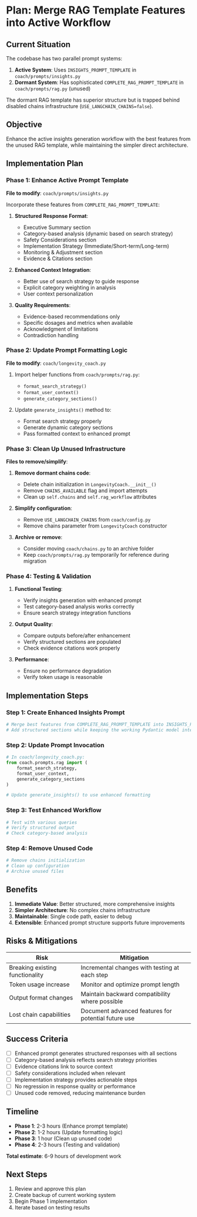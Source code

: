 # Plan: Merge RAG Template Features into Active Workflow

## Current Situation

The codebase has two parallel prompt systems:
1. **Active System**: Uses `INSIGHTS_PROMPT_TEMPLATE` in `coach/prompts/insights.py`
2. **Dormant System**: Has sophisticated `COMPLETE_RAG_PROMPT_TEMPLATE` in `coach/prompts/rag.py` (unused)

The dormant RAG template has superior structure but is trapped behind disabled chains infrastructure (`USE_LANGCHAIN_CHAINS=false`).

## Objective

Enhance the active insights generation workflow with the best features from the unused RAG template, while maintaining the simpler direct architecture.

## Implementation Plan

### Phase 1: Enhance Active Prompt Template

**File to modify**: `coach/prompts/insights.py`

Incorporate these features from `COMPLETE_RAG_PROMPT_TEMPLATE`:

1. **Structured Response Format**:
   - Executive Summary section
   - Category-based analysis (dynamic based on search strategy)
   - Safety Considerations section
   - Implementation Strategy (Immediate/Short-term/Long-term)
   - Monitoring & Adjustment section
   - Evidence & Citations section

2. **Enhanced Context Integration**:
   - Better use of search strategy to guide response
   - Explicit category weighting in analysis
   - User context personalization

3. **Quality Requirements**:
   - Evidence-based recommendations only
   - Specific dosages and metrics when available
   - Acknowledgment of limitations
   - Contradiction handling

### Phase 2: Update Prompt Formatting Logic

**File to modify**: `coach/longevity_coach.py`

1. Import helper functions from `coach/prompts/rag.py`:
   - `format_search_strategy()`
   - `format_user_context()` 
   - `generate_category_sections()`

2. Update `generate_insights()` method to:
   - Format search strategy properly
   - Generate dynamic category sections
   - Pass formatted context to enhanced prompt

### Phase 3: Clean Up Unused Infrastructure

**Files to remove/simplify**:

1. **Remove dormant chains code**:
   - Delete chain initialization in `LongevityCoach.__init__()`
   - Remove `CHAINS_AVAILABLE` flag and import attempts
   - Clean up `self.chains` and `self.rag_workflow` attributes

2. **Simplify configuration**:
   - Remove `USE_LANGCHAIN_CHAINS` from `coach/config.py`
   - Remove chains parameter from `LongevityCoach` constructor

3. **Archive or remove**:
   - Consider moving `coach/chains.py` to an archive folder
   - Keep `coach/prompts/rag.py` temporarily for reference during migration

### Phase 4: Testing & Validation

1. **Functional Testing**:
   - Verify insights generation with enhanced prompt
   - Test category-based analysis works correctly
   - Ensure search strategy integration functions

2. **Output Quality**:
   - Compare outputs before/after enhancement
   - Verify structured sections are populated
   - Check evidence citations work properly

3. **Performance**:
   - Ensure no performance degradation
   - Verify token usage is reasonable

## Implementation Steps

### Step 1: Create Enhanced Insights Prompt
```python
# Merge best features from COMPLETE_RAG_PROMPT_TEMPLATE into INSIGHTS_PROMPT_TEMPLATE
# Add structured sections while keeping the working Pydantic model integration
```

### Step 2: Update Prompt Invocation
```python
# In coach/longevity_coach.py:
from coach.prompts.rag import (
    format_search_strategy,
    format_user_context, 
    generate_category_sections
)

# Update generate_insights() to use enhanced formatting
```

### Step 3: Test Enhanced Workflow
```bash
# Test with various queries
# Verify structured output
# Check category-based analysis
```

### Step 4: Remove Unused Code
```bash
# Remove chains initialization
# Clean up configuration
# Archive unused files
```

## Benefits

1. **Immediate Value**: Better structured, more comprehensive insights
2. **Simpler Architecture**: No complex chains infrastructure
3. **Maintainable**: Single code path, easier to debug
4. **Extensible**: Enhanced prompt structure supports future improvements

## Risks & Mitigations

| Risk | Mitigation |
|------|------------|
| Breaking existing functionality | Incremental changes with testing at each step |
| Token usage increase | Monitor and optimize prompt length |
| Output format changes | Maintain backward compatibility where possible |
| Lost chain capabilities | Document advanced features for potential future use |

## Success Criteria

- [ ] Enhanced prompt generates structured responses with all sections
- [ ] Category-based analysis reflects search strategy priorities  
- [ ] Evidence citations link to source context
- [ ] Safety considerations included when relevant
- [ ] Implementation strategy provides actionable steps
- [ ] No regression in response quality or performance
- [ ] Unused code removed, reducing maintenance burden

## Timeline

- **Phase 1**: 2-3 hours (Enhance prompt template)
- **Phase 2**: 1-2 hours (Update formatting logic)
- **Phase 3**: 1 hour (Clean up unused code)
- **Phase 4**: 2-3 hours (Testing and validation)

**Total estimate**: 6-9 hours of development work

## Next Steps

1. Review and approve this plan
2. Create backup of current working system
3. Begin Phase 1 implementation
4. Iterate based on testing results